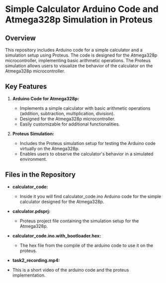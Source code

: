 # Simple Calculator Arduino Code and Atmega328p Simulation in Proteus

## Overview
This repository includes Arduino code for a simple calculator and a simulation setup using Proteus. The code is designed for the Atmega328p microcontroller, implementing basic arithmetic operations. The Proteus simulation allows users to visualize the behavior of the calculator on the Atmega328p microcontroller.

## Key Features
1. **Arduino Code for Atmega328p:**
   - Implements a simple calculator with basic arithmetic operations (addition, subtraction, multiplication, division).
   - Designed for the Atmega328p microcontroller.
   - Easily customizable for additional functionalities.

2. **Proteus Simulation:**
   - Includes the Proteus simulation setup for testing the Arduino code virtually on the Atmega328p.
   - Enables users to observe the calculator's behavior in a simulated environment.

## Files in the Repository
- **calculator_code:**
  - Inside it you will find calculator_code.ino Arduino code for the simple calculator designed for the Atmega328p.

- **calculator.pdsprj:**
  - Proteus project file containing the simulation setup for the Atmega328p.

- **calculator_code.ino.with_bootloader.hex:**
  - The hex file from the compile of the arduino code to use it on the proteus.

 - **task2_recording.mp4:**
  - This is a short video of the arduino code and the proteus implementation.
